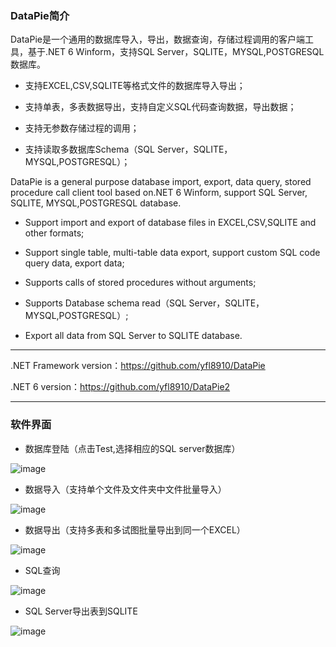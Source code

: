 ### DataPie简介

DataPie是一个通用的数据库导入，导出，数据查询，存储过程调用的客户端工具，基于.NET 6 Winform，支持SQL Server，SQLITE，MYSQL,POSTGRESQL数据库。

-  支持EXCEL,CSV,SQLITE等格式文件的数据库导入导出；

-  支持单表，多表数据导出，支持自定义SQL代码查询数据，导出数据；

-  支持无参数存储过程的调用；

-  支持读取多数据库Schema（SQL Server，SQLITE，MYSQL,POSTGRESQL）；

DataPie is a general purpose database import, export, data query, stored procedure call client tool based on.NET 6 Winform, support SQL Server, SQLITE, MYSQL,POSTGRESQL database.

-  Support import and export of database files in EXCEL,CSV,SQLITE and other formats;

-  Support single table, multi-table data export, support custom SQL code query data, export data;
 
-  Supports calls of stored procedures without arguments;

-  Supports Database schema read（SQL Server，SQLITE，MYSQL,POSTGRESQL）;
 
-  Export all data from SQL Server to SQLITE database.


---
.NET Framework version：https://github.com/yfl8910/DataPie  

.NET 6 version：https://github.com/yfl8910/DataPie2



---
### 软件界面

-  数据库登陆（点击Test,选择相应的SQL server数据库）

![image](https://user-images.githubusercontent.com/2750715/143333355-417c79bf-19a4-45b0-a7fe-7e4f4b7af359.png)

-  数据导入（支持单个文件及文件夹中文件批量导入）

![image](https://user-images.githubusercontent.com/2750715/143333471-266df7df-e990-4250-b7b4-adbd4d6a359a.png)

-  数据导出（支持多表和多试图批量导出到同一个EXCEL）

![image](https://user-images.githubusercontent.com/2750715/143333525-059847d0-c590-4659-a3b8-f713185b0d44.png)

-  SQL查询

![image](https://user-images.githubusercontent.com/2750715/143333585-c0f24d49-f8d7-4f01-a611-e41494409023.png)

-  SQL Server导出表到SQLITE

![image](https://user-images.githubusercontent.com/2750715/143333691-295c5853-3682-4447-97c3-845d94dcf44d.png)









